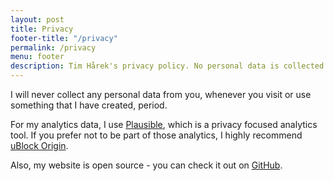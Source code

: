 ```yaml
---
layout: post
title: Privacy
footer-title: "/privacy"
permalink: /privacy
menu: footer
description: Tim Hårek's privacy policy. No personal data is collected.
---
```


I will never collect any personal data from you, whenever you visit or use something that I have created, period.

For my analytics data, I use <a href="https://plausible.io/" target="_blank" rel="noopener noreferrer"> Plausible</a>, which is a privacy focused analytics tool. If you prefer not to be part of those analytics, I highly recommend [uBlock Origin](https://ublockorigin.com/).

Also, my website is open source - you can check it out on <a href="https://github.com/timharek/timharek.no" target="_blank" rel="noopener noreferrer">GitHub</a>.
